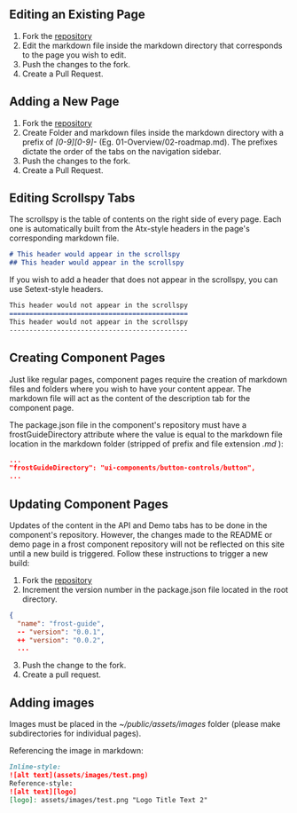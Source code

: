 ## Editing an Existing Page
  1. Fork the [repository](https://github.com/ciena-frost/ciena-frost.github.io)
  2. Edit the markdown file inside the markdown directory that corresponds to the page you wish to edit.
  3. Push the changes to the fork.
  4. Create a Pull Request.

## Adding a New Page
  1. Fork the [repository](https://github.com/ciena-frost/ciena-frost.github.io)
  2. Create Folder and markdown files inside the markdown directory with a prefix of *[0-9][0-9]-* (Eg. 01-Overview/02-roadmap.md). The prefixes dictate the order of the tabs on the navigation sidebar.
  3. Push the changes to the fork.
  4. Create a Pull Request.

## Editing Scrollspy Tabs
The scrollspy is the table of contents on the right side of every page. Each one is automatically built from the Atx-style headers in the page's corresponding markdown file.

```markdown
# This header would appear in the scrollspy
## This header would appear in the scrollspy
```
If you wish to add a header that does not appear in the scrollspy, you can use Setext-style headers.
```markdown
This header would not appear in the scrollspy
=============================================
This header would not appear in the scrollspy
---------------------------------------------
```

## Creating Component Pages
Just like regular pages, component pages require the creation of markdown files and folders where you wish to have your content appear. The markdown file will act as the content of the description tab for the component page.

The package.json file in the component's repository must have a frostGuideDirectory attribute where the value is equal to the markdown file location in the markdown folder (stripped of prefix and file extension *.md* ):

```json
...
"frostGuideDirectory": "ui-components/button-controls/button",
...
```

## Updating Component Pages
Updates of the content in the API and Demo tabs has to be done in the component's repository. However, the changes made to the README or demo page in a frost component repository will not be reflected on this site until a new build is triggered. Follow these instructions to trigger a new build:

  1. Fork the [repository](https://github.com/ciena-frost/ciena-frost.github.io)
  2. Increment the version number in the package.json file located in the root directory.

  ```json
  {
    "name": "frost-guide",
    -- "version": "0.0.1",
    ++ "version": "0.0.2",
    ...
  ```

  3. Push the change to the fork.
  4. Create a pull request.

## Adding images
Images must be placed in the *~/public/assets/images* folder (please make subdirectories for individual pages).

Referencing the image in markdown:
```markdown
Inline-style:
![alt text](assets/images/test.png)
Reference-style:
![alt text][logo]
[logo]: assets/images/test.png "Logo Title Text 2"
```

